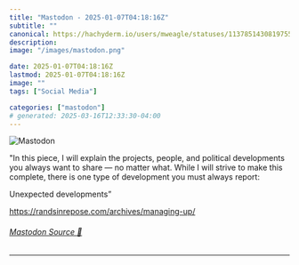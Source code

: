 ```yaml
---
title: "Mastodon - 2025-01-07T04:18:16Z"
subtitle: ""
canonical: https://hachyderm.io/users/mweagle/statuses/113785143081975553
description:
image: "/images/mastodon.png"

date: 2025-01-07T04:18:16Z
lastmod: 2025-01-07T04:18:16Z
image: ""
tags: ["Social Media"]

categories: ["mastodon"]
# generated: 2025-03-16T12:33:30-04:00
---
```

![Mastodon](/images/mastodon.png)

<p>&quot;In this piece, I will explain the projects, people, and political developments you always want to share — no matter what. While I will strive to make this complete, there is one type of development you must always report:</p><p>Unexpected developments”</p><p><a href="https://randsinrepose.com/archives/managing-up/" target="_blank" rel="nofollow noopener noreferrer" translate="no"><span class="invisible">https://</span><span class="ellipsis">randsinrepose.com/archives/man</span><span class="invisible">aging-up/</span></a></p>


###### [Mastodon Source 🐘](https://hachyderm.io/@mweagle/113785143081975553)

___
